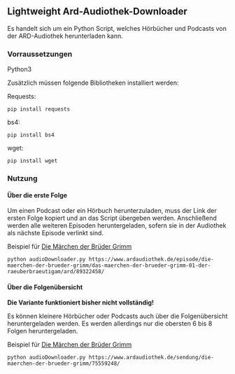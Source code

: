 ## Lightweight Ard-Audiothek-Downloader

Es handelt sich um ein Python Script, welches Hörbücher und Podcasts von der ARD-Audiothek herunterladen kann. 

### Vorraussetzungen

Python3

Zusätzlich müssen folgende Bibliotheken installiert werden:

Requests:
```
pip install requests
```

bs4:
```
pip install bs4
```

wget:
```
pip install wget
```

### Nutzung

#### Über die erste Folge

Um einen Podcast oder ein Hörbuch herunterzuladen, muss der Link der ersten Folge kopiert und an das Script übergeben werden.
Anschließend werden alle weiteren Episoden heruntergeladen, sofern sie in der Audiothek als nächste Episode verlinkt sind.

Beispiel für [Die Märchen der Brüder Grimm](https://www.ardaudiothek.de/episode/die-maerchen-der-brueder-grimm/das-maerchen-der-brueder-grimm-01-der-raeuberbraeutigam/ard/89322458/)
```
python audioDownloader.py https://www.ardaudiothek.de/episode/die-maerchen-der-brueder-grimm/das-maerchen-der-brueder-grimm-01-der-raeuberbraeutigam/ard/89322458/
```

#### Über die Folgenübersicht

<b>Die Variante funktioniert bisher nicht vollständig!</b>

Es können kleinere Hörbücher oder Podcasts auch über die Folgenübersicht heruntergeladen werden. Es werden allerdings nur die obersten 6 bis 8 Folgen heruntergeladen.

Beispiel für [Die Märchen der Brüder Grimm](https://www.ardaudiothek.de/sendung/die-maerchen-der-brueder-grimm/75559248/)
```
python audioDownloader.py https://www.ardaudiothek.de/sendung/die-maerchen-der-brueder-grimm/75559248/
```

